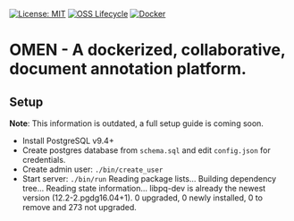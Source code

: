 [![License: MIT](https://img.shields.io/badge/License-MIT-yellow.svg)](https://opensource.org/licenses/MIT)
[![OSS Lifecycle](https://img.shields.io/osslifecycle/Netflix/osstracker.svg)]()
[![Docker](https://github.com/FrankGrimm/omen/workflows/Docker/badge.svg)](https://github.com/FrankGrimm/omen/packages)

# OMEN - A dockerized, collaborative, document annotation platform. 

## Setup

**Note**: This information is outdated, a full setup guide is coming soon.

- Install PostgreSQL v9.4+
- Create postgres database from `schema.sql` and edit `config.json` for credentials.
- Create admin user: `./bin/create_user`
- Start server: `./bin/run`
Reading package lists...
Building dependency tree...
Reading state information...
libpq-dev is already the newest version (12.2-2.pgdg16.04+1).
0 upgraded, 0 newly installed, 0 to remove and 273 not upgraded.
